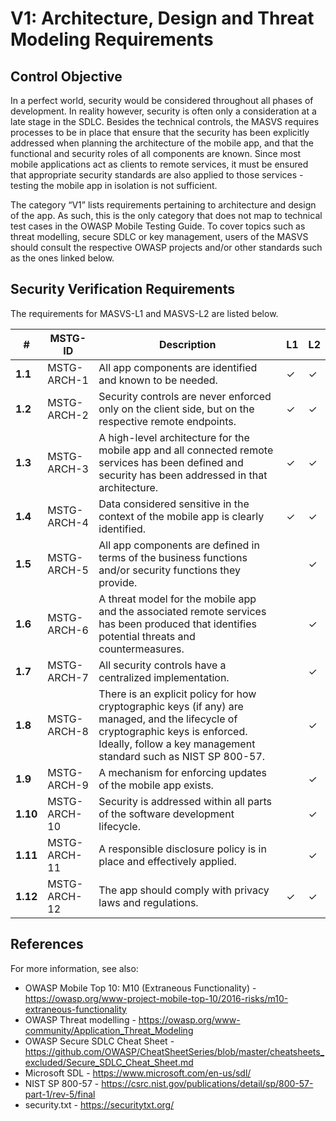 # V1: Architecture, Design and Threat Modeling Requirements

## Control Objective

In a perfect world, security would be considered throughout all phases of development. In reality however, security is often only a consideration at a late stage in the SDLC. Besides the technical controls, the MASVS requires processes to be in place that ensure that the security has been explicitly addressed when planning the architecture of the mobile app, and that the functional and security roles of all components are known. Since most mobile applications act as clients to remote services, it must be ensured that appropriate security standards are also applied to those services - testing the mobile app in isolation is not sufficient.

The category “V1” lists requirements pertaining to architecture and design of the app. As such, this is the only category that does not map to technical test cases in the OWASP Mobile Testing Guide. To cover topics such as threat modelling, secure SDLC or key management, users of the MASVS should consult the respective OWASP projects and/or other standards such as the ones linked below.

## Security Verification Requirements

The requirements for MASVS-L1 and MASVS-L2 are listed below.

| # | MSTG-ID | Description | L1 | L2 |
| -- | -------- | ---------------------- | - | - |
| **1.1** | MSTG-ARCH-1 | All app components are identified and known to be needed. | ✓ | ✓ |
| **1.2** | MSTG-ARCH-2 | Security controls are never enforced only on the client side, but on the respective remote endpoints. | ✓ | ✓ |
| **1.3** | MSTG-ARCH-3 | A high-level architecture for the mobile app and all connected remote services has been defined and security has been addressed in that architecture. | ✓ | ✓ |
| **1.4** | MSTG-ARCH-4 | Data considered sensitive in the context of the mobile app is clearly identified. | ✓ | ✓ |
| **1.5** | MSTG-ARCH-5 | All app components are defined in terms of the business functions and/or security functions they provide. |  | ✓ |
| **1.6** | MSTG-ARCH-6 | A threat model for the mobile app and the associated remote services has been produced that identifies potential threats and countermeasures. |  | ✓ |
| **1.7** | MSTG-ARCH-7 | All security controls have a centralized implementation. |  | ✓ |
| **1.8** | MSTG-ARCH-8 | There is an explicit policy for how cryptographic keys (if any) are managed, and the lifecycle of cryptographic keys is enforced. Ideally, follow a key management standard such as NIST SP 800-57. |  | ✓ |
| **1.9** | MSTG-ARCH-9 | A mechanism for enforcing updates of the mobile app exists. |  | ✓ |
| **1.10** | MSTG-ARCH-10 | Security is addressed within all parts of the software development lifecycle. |  | ✓ |
| **1.11** | MSTG-ARCH-11 | A responsible disclosure policy is in place and effectively applied. |  | ✓ |
| **1.12** | MSTG-ARCH-12 | The app should comply with privacy laws and regulations. | ✓ | ✓ |

## References

For more information, see also:

- OWASP Mobile Top 10: M10 (Extraneous Functionality) - <https://owasp.org/www-project-mobile-top-10/2016-risks/m10-extraneous-functionality>
- OWASP Threat modelling - <https://owasp.org/www-community/Application_Threat_Modeling>
- OWASP Secure SDLC Cheat Sheet - <https://github.com/OWASP/CheatSheetSeries/blob/master/cheatsheets_excluded/Secure_SDLC_Cheat_Sheet.md>
- Microsoft SDL - <https://www.microsoft.com/en-us/sdl/>
- NIST SP 800-57 - <https://csrc.nist.gov/publications/detail/sp/800-57-part-1/rev-5/final>
- security.txt - <https://securitytxt.org/>
